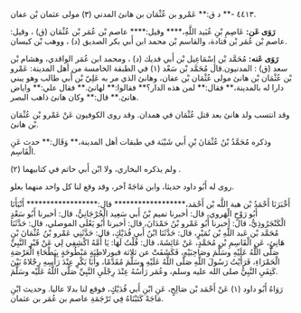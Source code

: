 ٤٤١٣ -** د ق:** عَمْرو بن عُثْمَان بن هانئ المدني (٣) مولى عثمان بْن عفان.

**رَوَى عَن:** عَاصِمِ بْنِ عُبَيد اللَّهِ،**** وقيل:**** عاصم بْن عُمَر بْن عُثْمَان (ق) ، وقيل: عاصم بْن عُمَر بْن قتادة، والقاسم بْن محمد ابن أَبي بكر الصديق (د) ، ووهب بْن كيسان.

**رَوَى عَنه:** مُحَمَّد بْن إِسْمَاعِيل بْن أَبي فديك (د) ، ومحمد ابن عُمَر الواقدي، وهشام بْن سعد (ق) : المدنيون.قال مُحَمَّد بْن سَعْد (١) في الطبقة الخامسة من أهل المدينة: عَمْرو بْن عُثْمَان بْن هانئ مولى عُثْمَان بْن عفان، وهانئ الذي مر به عَلِيّ بْن أَبي طالب وهو يبني دارا له بالمدينة،** فقال:** لمن هذه الدار؟** فقالوا:** لهانئ.** فقال علي:** واياض هانئ.** قال:** وكان هانئ ذاهب البصر.

وقد انتسب ولد هانئ بعد قتل عُثْمَان في همدان. وقد روى الكوفيون عَنْ عَمْرو بْن عُثْمَان بْن هانئ.

وذكره مُحَمَّدُ بْنُ عُثْمَانَ بْنِ أَبي شَيْبَة في طبقات أهل المدينة،** وَقَال:** حدث عَنِ الْقَاسِم.

ولم يذكره البخاري، ولا ابْن أَبي حاتم في كتابيهما (٢) .

روى له أَبُو داود حديثا، وابن مَاجَهْ آخر، وقد وقع لنا كل واحد منهما بعلو.

أَخْبَرَنَا أَحْمَدُ بْن هبة اللَّه بْن أَحْمَد،****************** قال:****************** أَنْبَأَنَا أَبُو رَوْحٍ الْهَروي، قال: أخبرنا تميم بْنُ أَبي سَعِيد الْجُرْجَانِيُّ، قال: أخبرنا أَبُو سَعْدٍ الْكَنْجَرُوذِيُّ، قال: أخبرنا أَبُو عَمْرو بْنُ حَمْدَانَ، قال: أخبرنا أَبُو يَعْلَى الموصلي، قال: حَدَّثَنَا مُحَمَّد بْن عَبد اللَّهِ بْن نُمَيْرٍ، قال: حَدَّثَنَا ابْنُ أَبي فُدَيْكٍ، قال: حَدَّثَنِي عَمْرو بْنُ عُثْمَانَ بْنِ هَانِئٍ، عَنِ الْقَاسِمِ بْنِ مُحَمَّدٍ، عَنْ عَائِشَةَ، قال: قُلْتُ لَهَا: يَا أُمَّهُ اكْشِفِي لِي عَنْ قَبْرِ النَّبِيِّ صَلَّى اللَّهُ عَلَيْهِ وسَلَّمَ وصَاحِبَيْهِ، فَكَشَفَتْ عن ثلاثة قبورلاطِيَةٍ مَبْطُوحَةٍ بِبَطْحَاءِ الْعَرْصَةِ الْحَمْرَاءِ، فَرَأَيْتُ رَسُولَ اللَّهِ صَلَّى اللَّهُ عَلَيْهِ وسَلَّمَ مُقَدَّمًا، وأَبَا بَكْرٍ عِنْدَ رَأْسِهِ رِجْلاهُ بَيْنَ كَتِفَيِ النَّبِيُّ صلى الله عليه وسلم، وعُمَر رَأْسُهُ عِنْدَ رِجْلَيِ النَّبِيِّ صَلَّى اللَّهُ عَلَيْه وسَلَّمَ.

رَوَاهُ أَبُو داود (١) عَنْ أَحْمَد بْن صَالِحٍ، عَنِ ابْنِ أَبي فُدَيْكٍ، فوقع لنا بدلا عاليا. وحديث ابْنِ مَاجَهْ كَتَبْنَاهُ فِي تَرْجَمَةِ عاصم بن عُمَر بن عثمان.